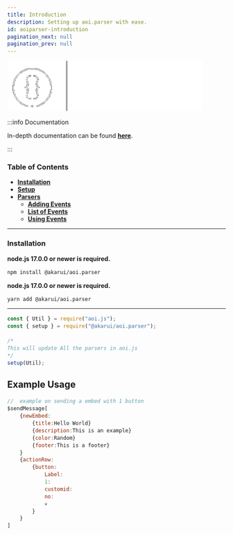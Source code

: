 ```yaml
---
title: Introduction
description: Setting up aoi.parser with ease.
id: aoiparser-introduction
pagination_next: null
pagination_prev: null
---
```


![logo](https://github.com/AkaruiDevelopment/aoi.parser/blob/main/.github/assets/logo.gif?raw=true)

:::info Documentation

In-depth documentation can be found **[here](https://aoi-parser.vercel.app/)**.

:::

### Table of Contents

- **[Installation](#installation)**
- **[Setup](#example-usage)**
- **[Parsers](#events)**
    - **[Adding Events](#adding-events)**
    - **[List of Events](#list-of-events)**
    - **[Using Events](#using-events)**

---

### Installation

<Tabs groupId="pref-install">
  <TabItem value="i-npm" label="npm">

  **node.js 17.0.0 or newer is required.**
  ```bash
  npm install @akarui/aoi.parser
  ```
  
  </TabItem>
  <TabItem value="i-yarn" label="yarn">

  **node.js 17.0.0 or newer is required.**
  ```bash
  yarn add @akarui/aoi.parser
  ```

</TabItem>
</Tabs>

---

```js
const { Util } = require("aoi.js");
const { setup } = require("@akarui/aoi.parser");
 
/*
This will update All the parsers in aoi.js
*/
setup(Util);
```

## Example Usage
```js
//  example on sending a embed with 1 button
$sendMessage[
    {newEmbed:
        {title:Hello World}
        {description:This is an example}
        {color:Random}
        {footer:This is a footer}
    }
    {actionRow:
        {button:
            Label:
            1:
            customid:
            no:
            💀
        }
    }
]
```